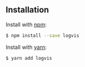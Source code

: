 ## Installation

Install with [npm](https://www.npmjs.com):

```sh
$ npm install --save logvis
```

Install with [yarn](https://yarnpkg.com):

```sh
$ yarn add logvis
```
